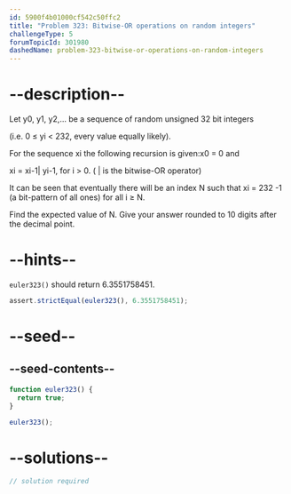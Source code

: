 ```yaml
---
id: 5900f4b01000cf542c50ffc2
title: "Problem 323: Bitwise-OR operations on random integers"
challengeType: 5
forumTopicId: 301980
dashedName: problem-323-bitwise-or-operations-on-random-integers
---
```


# --description--

Let y0, y1, y2,... be a sequence of random unsigned 32 bit integers

(i.e. 0 ≤ yi &lt; 232, every value equally likely).

For the sequence xi the following recursion is given:x0 = 0 and

xi = xi-1| yi-1, for i > 0. ( | is the bitwise-OR operator)

It can be seen that eventually there will be an index N such that xi = 232 -1 (a bit-pattern of all ones) for all i ≥ N.

Find the expected value of N. Give your answer rounded to 10 digits after the decimal point.

# --hints--

`euler323()` should return 6.3551758451.

```js
assert.strictEqual(euler323(), 6.3551758451);
```

# --seed--

## --seed-contents--

```js
function euler323() {
  return true;
}

euler323();
```

# --solutions--

```js
// solution required
```
